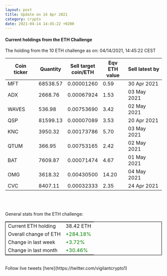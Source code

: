```yaml
---
layout: post
title: Update on 14 Apr 2021
category: crypto
date: 2021-04-14 14:45:22 +0200
---
```

<!-- Global site tag (gtag.js) - Google Analytics -->
<script async src="https://www.googletagmanager.com/gtag/js?id=UA-103831149-5"></script>
<script>
  window.dataLayer = window.dataLayer || [];
  function gtag(){dataLayer.push(arguments);}
  gtag('js', new Date());

  gtag('config', 'UA-103831149-5');
</script>


#### Current holdings from the ETH Challenge

The holding from the 10 ETH challenge as on: 04/14/2021, 14:45:22 CEST

|Coin ticker|Quantity|Sell target<br>coin/ETH|Eqv ETH<br>value|Sell latest by|
|-----------|--------|-----------|-----------|--------------|
MFT|68538.57|  0.00001260|0.59|30 Apr 2021|
ADX|2668.76|  0.00067924|1.53|03 May 2021|
WAVES|536.98|  0.00753690|3.42|02 May 2021|
QSP|81599.13|  0.00007089|3.53|20 Apr 2021|
KNC|3950.32|  0.00173786|5.70|03 May 2021|
QTUM|366.95|  0.00753165|2.42|02 May 2021|
BAT|7609.87|  0.00071474|4.67|01 May 2021|
OMG|3618.32|  0.00430500|14.20|04 May 2021|
CVC|8407.11|  0.00032333|2.35|24 Apr 2021|

<br>
<br>
<br>
General stats from the ETH challenge:

<table style="border:1px solid black;margin-left:auto;margin-right:auto;">
	<tbody>
	<tr>
		<td>Current ETH holding</td>
		<td>     38.42 ETH</td>
	</tr>
	<tr>
		<td>Overall change of ETH</td>
		<td><font color="green">+284.18%</font></td>
	</tr>
	<tr>
		<td>Change in last week</td>
		<td><font color="green">+3.72%</font></td>
	</tr>
	<tr>
		<td>Change in last month</td>
		<td><font color="green">+30.46%</font></td>
	</tr>
	</tbody>
</table>

<br>
Follow live tweets [here](https://twitter.com/vigilantcrypto1)
<br>
<br>